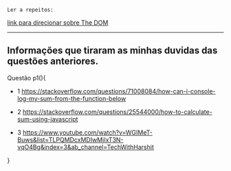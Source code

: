 ` Ler a repeitos: `

 [ link para direcionar sobre The DOM ](https://www.freecodecamp.org/news/the-javascript-dom-a-practical-tutorial/)

----

## Informações que tiraram as minhas duvidas das questões anteriores.
Questão p1(){
- 1 https://stackoverflow.com/questions/71008084/how-can-i-console-log-my-sum-from-the-function-below

- 2 https://stackoverflow.com/questions/25544000/how-to-calculate-sum-using-javascript

- 3 https://www.youtube.com/watch?v=WGIMeT-Buws&list=TLPQMDcxMDIwMjIxT3N-vqO4Bg&index=3&ab_channel=TechWithHarshit

}
